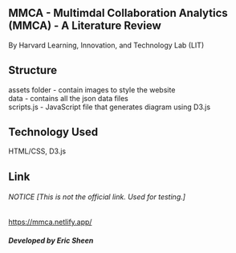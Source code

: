 ## MMCA - Multimdal Collaboration Analytics (MMCA) - A Literature Review

By Harvard Learning, Innovation, and Technology Lab (LIT)

## Structure

assets folder - contain images to style the website </br>
data - contains all the json data files </br>
scripts.js - JavaScript file that generates diagram using D3.js </br>

## Technology Used

HTML/CSS, D3.js

## Link

###### NOTICE [This is not the official link. Used for testing.]
https://mmca.netlify.app/

##### Developed by Eric Sheen